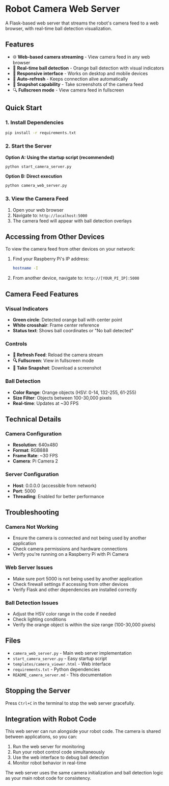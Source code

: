# Robot Camera Web Server

A Flask-based web server that streams the robot's camera feed to a web browser, with real-time ball detection visualization.

## Features

- 🌐 **Web-based camera streaming** - View camera feed in any web browser
- 🎯 **Real-time ball detection** - Orange ball detection with visual indicators
- 📱 **Responsive interface** - Works on desktop and mobile devices
- 🔄 **Auto-refresh** - Keeps connection alive automatically
- 📸 **Snapshot capability** - Take screenshots of the camera feed
- 🔍 **Fullscreen mode** - View camera feed in fullscreen

## Quick Start

### 1. Install Dependencies

```bash
pip install -r requirements.txt
```

### 2. Start the Server

**Option A: Using the startup script (recommended)**
```bash
python start_camera_server.py
```

**Option B: Direct execution**
```bash
python camera_web_server.py
```

### 3. View the Camera Feed

1. Open your web browser
2. Navigate to: `http://localhost:5000`
3. The camera feed will appear with ball detection overlays

## Accessing from Other Devices

To view the camera feed from other devices on your network:

1. Find your Raspberry Pi's IP address:
   ```bash
   hostname -I
   ```

2. From another device, navigate to: `http://[YOUR_PI_IP]:5000`

## Camera Feed Features

### Visual Indicators
- **Green circle**: Detected orange ball with center point
- **White crosshair**: Frame center reference
- **Status text**: Shows ball coordinates or "No ball detected"

### Controls
- **🔄 Refresh Feed**: Reload the camera stream
- **🔍 Fullscreen**: View in fullscreen mode
- **📸 Take Snapshot**: Download a screenshot

### Ball Detection
- **Color Range**: Orange objects (HSV: 0-14, 132-255, 61-255)
- **Size Filter**: Objects between 100-30,000 pixels
- **Real-time**: Updates at ~30 FPS

## Technical Details

### Camera Configuration
- **Resolution**: 640x480
- **Format**: RGB888
- **Frame Rate**: ~30 FPS
- **Camera**: Pi Camera 2

### Server Configuration
- **Host**: 0.0.0.0 (accessible from network)
- **Port**: 5000
- **Threading**: Enabled for better performance

## Troubleshooting

### Camera Not Working
- Ensure the camera is connected and not being used by another application
- Check camera permissions and hardware connections
- Verify you're running on a Raspberry Pi with Pi Camera

### Web Server Issues
- Make sure port 5000 is not being used by another application
- Check firewall settings if accessing from other devices
- Verify Flask and other dependencies are installed correctly

### Ball Detection Issues
- Adjust the HSV color range in the code if needed
- Check lighting conditions
- Verify the orange object is within the size range (100-30,000 pixels)

## Files

- `camera_web_server.py` - Main web server implementation
- `start_camera_server.py` - Easy startup script
- `templates/camera_viewer.html` - Web interface
- `requirements.txt` - Python dependencies
- `README_camera_server.md` - This documentation

## Stopping the Server

Press `Ctrl+C` in the terminal to stop the web server gracefully.

## Integration with Robot Code

This web server can run alongside your robot code. The camera is shared between applications, so you can:

1. Run the web server for monitoring
2. Run your robot control code simultaneously
3. Use the web interface to debug ball detection
4. Monitor robot behavior in real-time

The web server uses the same camera initialization and ball detection logic as your main robot code for consistency.

